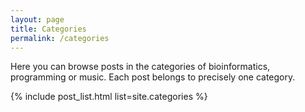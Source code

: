 ```yaml
---
layout: page
title: Categories
permalink: /categories
---
```

Here you can browse posts in the categories of bioinformatics, programming or music. Each post belongs to precisely one category.

{% include post_list.html list=site.categories %}
